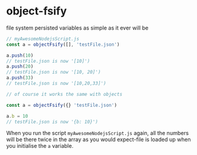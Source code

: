 # object-fsify

file system persisted variables as simple as it ever will be

```javascript
// myAwesomeNodejsScript.js
const a = objectFsify([], 'testFile.json')

a.push(10)
// testFile.json is now '[10]')
a.push(20)
// testFile.json is now '[10, 20]')
a.push(33)
// testFile.json is now '[10,20,33]')

// of course it works the same with objects

const a = objectFsify({} 'testFile.json')

a.b = 10
// testFile.json is now '{b: 10}')
```

When you run the script `myAwesomeNodejsScript.js` again, all the numbers will be there twice in the array as you would expect-file is loaded up when you initialise the `a` variable.
